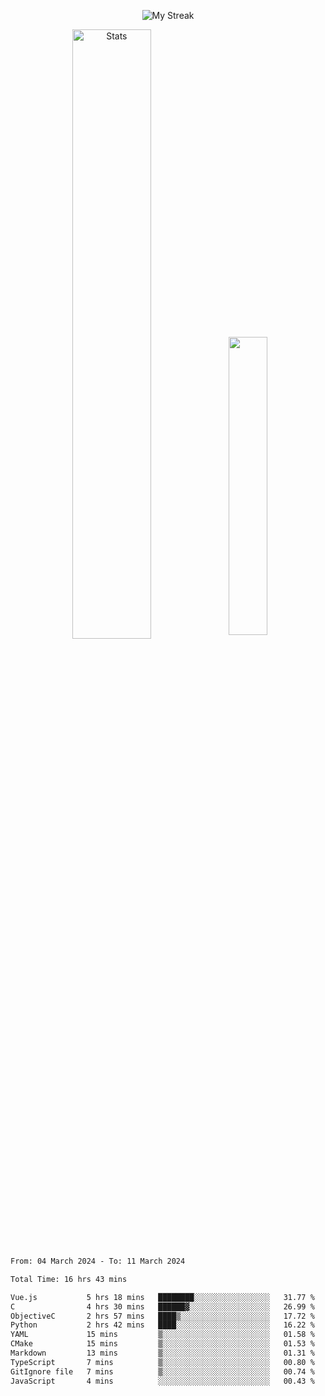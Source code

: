 <p align="center">
<picture>
  <source media="(prefers-color-scheme: dark)" srcset="http://github-readme-streak-stats.herokuapp.com?user=semolik&theme=dark&hide_border=true&background=DD272700">
  <img alt="My Streak" src="http://github-readme-streak-stats.herokuapp.com?user=semolik&hide_border=true">
</picture>
</p>
<div align="center">
  <picture>
    <source media="(prefers-color-scheme: dark)" srcset="https://github-readme-stats.vercel.app/api?username=semolik&show_icons=true&bg_color=DD272700&hide_border=true&theme=dark">
        <img alt="Stats" src="https://github-readme-stats.vercel.app/api?username=semolik&show_icons=true&bg_color=DD272700&hide_border=true" width="50%" >
  </picture>
  <sup>
  <picture>
  <source media="(prefers-color-scheme: dark)" srcset="https://github-readme-stats.vercel.app/api/top-langs/?username=semolik&layout=compact&hide_border=true&bg_color=DD272700&theme=dark">
  <img src="https://github-readme-stats.vercel.app/api/top-langs/?username=semolik&layout=compact&hide_border=true" width="35%" />
  </picture>
  </sup>
</div>
<!--START_SECTION:waka-->

```txt
From: 04 March 2024 - To: 11 March 2024

Total Time: 16 hrs 43 mins

Vue.js           5 hrs 18 mins   ████████░░░░░░░░░░░░░░░░░   31.77 %
C                4 hrs 30 mins   ██████▓░░░░░░░░░░░░░░░░░░   26.99 %
ObjectiveC       2 hrs 57 mins   ████▒░░░░░░░░░░░░░░░░░░░░   17.72 %
Python           2 hrs 42 mins   ████░░░░░░░░░░░░░░░░░░░░░   16.22 %
YAML             15 mins         ▒░░░░░░░░░░░░░░░░░░░░░░░░   01.58 %
CMake            15 mins         ▒░░░░░░░░░░░░░░░░░░░░░░░░   01.53 %
Markdown         13 mins         ▒░░░░░░░░░░░░░░░░░░░░░░░░   01.31 %
TypeScript       7 mins          ▒░░░░░░░░░░░░░░░░░░░░░░░░   00.80 %
GitIgnore file   7 mins          ▒░░░░░░░░░░░░░░░░░░░░░░░░   00.74 %
JavaScript       4 mins          ░░░░░░░░░░░░░░░░░░░░░░░░░   00.43 %
```

<!--END_SECTION:waka-->

